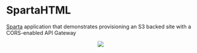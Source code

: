 # SpartaHTML
[Sparta](https://github.com/mweagle/Sparta) application that demonstrates provisioning an S3 backed site with a CORS-enabled API Gateway

<div align="center"><img src="https://raw.githubusercontent.com/mweagle/SpartaHTML/master/site/screenshot.jpg" />
</div>
